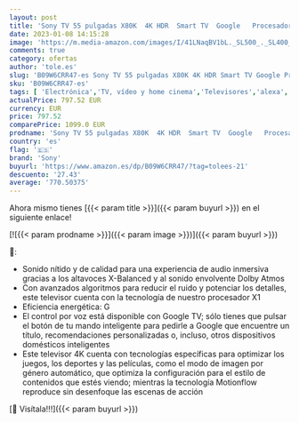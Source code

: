 ```yaml
---
layout: post
title: 'Sony TV 55 pulgadas X80K  4K HDR  Smart TV  Google   Procesador X1  Dolby Atmos-Vision  Asistente de voz integrado compatible con Alexa  Pantalla Triluminos Pro'
date: 2023-01-08 14:15:28
image: 'https://m.media-amazon.com/images/I/41LNaqBV1bL._SL500_._SL400_.jpg'
comments: true
category: ofertas
author: 'tole.es'
slug: 'B09W6CRR47-es Sony TV 55 pulgadas X80K 4K HDR Smart TV Google Procesador...'
sku: 'B09W6CRR47-es'
tags: [ 'Electrónica','TV, vídeo y home cinema','Televisores','alexa','sony','🇪🇸', ]
actualPrice: 797.52 EUR
currency: EUR
price: 797.52
comparePrice: 1099.0 EUR
prodname: 'Sony TV 55 pulgadas X80K  4K HDR  Smart TV  Google   Procesador X1  Dolby Atmos-Vision  Asistente de voz integrado compatible con Alexa  Pantalla Triluminos Pro'
country: 'es'
flag: '🇪🇸'
brand: 'Sony'
buyurl: 'https://www.amazon.es/dp/B09W6CRR47/?tag=tolees-21'
descuento: '27.43'
average: '770.50375'
---
```


Ahora mismo tienes [{{< param title >}}]({{< param buyurl >}}) en el siguiente enlace!

[![{{< param prodname >}}]({{< param image >}})]({{< param buyurl >}})

🔎:

- Sonido nítido y de calidad para una experiencia de audio inmersiva gracias a los altavoces X-Balanced y al sonido envolvente Dolby Atmos
- Con avanzados algoritmos para reducir el ruido y potenciar los detalles, este televisor cuenta con la tecnología de nuestro procesador X1
- Eficiencia energética: G
- El control por voz está disponible con Google TV; sólo tienes que pulsar el botón de tu mando inteligente para pedirle a Google que encuentre un título, recomendaciones personalizadas o, incluso, otros dispositivos domésticos inteligentes
- Este televisor 4K cuenta con tecnologías específicas para optimizar los juegos, los deportes y las películas, como el modo de imagen por género automático, que optimiza la configuración para el estilo de contenidos que estés viendo; mientras la tecnología Motionflow reproduce sin desenfoque las escenas de acción

[🛒 Visítala!!!]({{< param buyurl >}})
